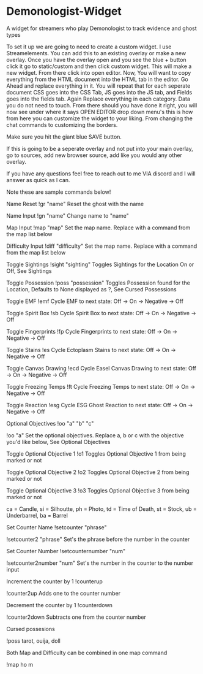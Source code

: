 # Demonologist-Widget
A widget for streamers who play Demonologist to track evidence and ghost types


To set it up we are going to need to create a custom widget.
I use Streamelements. You can add this to an existing overlay or make a new overlay.
Once you have the overlay open and you see the blue + button click it go to static/custom and then click custom widget.
This will make a new widget. From there click into open editor.
Now, You will want to copy everything from the HTML document into the HTML tab in the editor. Go Ahead and replace everything in it.
You will repeat that for each seperate document CSS goes into the CSS Tab, JS goes into the JS tab, and Fields goes into the fields tab.
Again Replace everything in each category. Data you do not need to touch.
From there should you have done it right, you will now see under where it says OPEN EDITOR drop down menu's this is how from here you can customize the widget to your
liking. From changing the chat commands to customizing the borders.


Make sure you hit the giant blue SAVE button.


If this is going to be a seperate overlay and not put into your main overlay, go to sources, add new browser source, add like you would any other overlay.

If you have any questions feel free to reach out to me VIA discord and I will answer as quick as I can.

Note these are sample commands below!


Name Reset	!gr "name"	Reset the ghost with the name

Name Input	!gn "name"	Change name to "name"

Map Input	!map "map"	Set the map name. Replace with a command from the map list below

Difficulty Input	!diff "difficulty"	Set the map name. Replace with a command from the map list below

Toggle Sightings	!sight "sighting"	Toggles Sightings for the Location On or Off, See Sightings

Toggle Possession	!poss "possession"	Toggles Possession found for the Location, Defaults to None displayed as ?, See Cursed Possessions

Toggle EMF	!emf	Cycle EMF to next state: Off -> On -> Negative -> Off

Toggle Spirit Box	!sb	Cycle Spirit Box to next state: Off -> On -> Negative -> Off

Toggle Fingerprints	!fp	Cycle Fingerprints to next state: Off -> On -> Negative -> Off

Toggle Stains	!es	Cycle Ectoplasm Stains to next state: Off -> On -> Negative -> Off

Toggle Canvas Drawing	!ecd	Cycle Easel Canvas Drawing to next state: Off -> On -> Negative -> Off

Toggle Freezing Temps	!ft	Cycle Freezing Temps to next state: Off -> On -> Negative -> Off

Toggle Reaction	!esg	Cycle ESG Ghost Reaction to next state: Off -> On -> Negative -> Off

Optional Objectives	!oo "a" "b" "c"

!oo "a"	Set the optional objectives. Replace a, b or c with the objective you'd like below, See Optional Objectives

Toggle Optional Objective 1	!o1	Toggles Optional Objective 1 from being marked or not

Toggle Optional Objective 2	!o2	Toggles Optional Objective 2 from being marked or not


Toggle Optional Objective 3	!o3	Toggles Optional Objective 3 from being marked or not

ca = Candle, si = Silhoutte, ph = Photo, td = Time of Death, st = Stock, ub = Underbarrel, ba = Barrel

Set Counter Name	!setcounter "phrase"

!setcounter2 "phrase"	Set's the phrase before the number in the counter

Set Counter Number	!setcounternumber "num"

!setcounter2number "num"	Set's the number in the counter to the number input

Increment the counter by 1	!counterup

!counter2up	Adds one to the counter number

Decrement the counter by 1	!counterdown

!counter2down	Subtracts one from the counter number

Cursed possesions

!poss tarot, ouija, doll

Both Map and Difficulty can be combined in one map command


!map ho m
